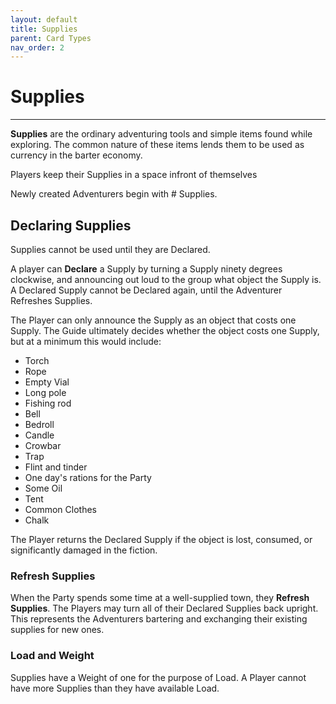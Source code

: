 ```yaml
---
layout: default
title: Supplies
parent: Card Types
nav_order: 2
---
```


# Supplies

---

**Supplies** are the ordinary adventuring tools and simple items found while exploring. The common nature of these items lends them to be used as currency in the barter economy. 

Players  keep their Supplies in a space infront of themselves

Newly created Adventurers begin with # Supplies. 

## Declaring Supplies

Supplies cannot be used until they are Declared.

A player can **Declare** a Supply by turning a Supply ninety degrees clockwise, and announcing out loud to the group what object the Supply is. A Declared Supply cannot be Declared again, until the Adventurer Refreshes Supplies. 

The Player can only announce the Supply as an object that costs one Supply. The Guide ultimately decides whether the object costs one Supply, but at a minimum this would include:
- Torch
- Rope
- Empty Vial
- Long pole
- Fishing rod
- Bell
- Bedroll
- Candle
- Crowbar
- Trap
- Flint and tinder
- One day's rations for the Party
- Some Oil
- Tent
- Common Clothes
- Chalk

The Player returns the Declared Supply if the object is lost, consumed, or significantly damaged in the fiction. 

### Refresh Supplies

When the Party spends some time at a well-supplied town, they **Refresh Supplies**. The Players may turn all of their Declared Supplies back upright. This represents the Adventurers bartering and exchanging their existing supplies for new ones. 

### Load and Weight

Supplies have a Weight of one for the purpose of Load. A Player cannot have more Supplies than they have available Load.